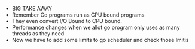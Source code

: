 - BIG TAKE AWAY
- Remember Go programs run as CPU bound programs
- They even convert I/O Bound to CPU bound. 
- Performance changes when we allot go program only uses as many threads as they need
- Now we have to add some limits to go scheduler and check those lmitis